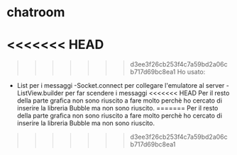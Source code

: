# chatroom
<<<<<<< HEAD
=======

>>>>>>> d3ee3f26cb253f4c7a59bd2a06cb717d69bc8ea1
Ho usato:
- List<String> per i messaggi
-Socket.connect per collegare l'emulatore al server
-ListView.builder per far scendere i messaggi
<<<<<<< HEAD
Per il resto della parte grafica non sono riuscito a fare molto perchè ho cercato di inserire la libreria Bubble ma non sono riuscito.
=======
Per il resto della parte grafica non sono riuscito a fare molto perchè ho cercato di inserire la libreria Bubble ma non sono riuscito.
>>>>>>> d3ee3f26cb253f4c7a59bd2a06cb717d69bc8ea1
